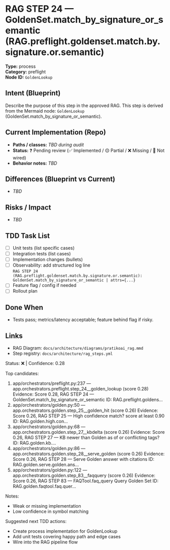 # RAG STEP 24 — GoldenSet.match_by_signature_or_semantic (RAG.preflight.goldenset.match.by.signature.or.semantic)

**Type:** process  
**Category:** preflight  
**Node ID:** `GoldenLookup`

## Intent (Blueprint)
Describe the purpose of this step in the approved RAG. This step is derived from the Mermaid node: `GoldenLookup` (GoldenSet.match_by_signature_or_semantic).

## Current Implementation (Repo)
- **Paths / classes:** _TBD during audit_
- **Status:** ❓ Pending review (✅ Implemented / 🟡 Partial / ❌ Missing / 🔌 Not wired)
- **Behavior notes:** _TBD_

## Differences (Blueprint vs Current)
- _TBD_

## Risks / Impact
- _TBD_

## TDD Task List
- [ ] Unit tests (list specific cases)
- [ ] Integration tests (list cases)
- [ ] Implementation changes (bullets)
- [ ] Observability: add structured log line  
  `RAG STEP 24 (RAG.preflight.goldenset.match.by.signature.or.semantic): GoldenSet.match_by_signature_or_semantic | attrs={...}`
- [ ] Feature flag / config if needed
- [ ] Rollout plan

## Done When
- Tests pass; metrics/latency acceptable; feature behind flag if risky.

## Links
- RAG Diagram: `docs/architecture/diagrams/pratikoai_rag.mmd`
- Step registry: `docs/architecture/rag_steps.yml`


<!-- AUTO-AUDIT:BEGIN -->
Status: ❌  |  Confidence: 0.28

Top candidates:
1) app/orchestrators/preflight.py:237 — app.orchestrators.preflight.step_24__golden_lookup (score 0.28)
   Evidence: Score 0.28, RAG STEP 24 — GoldenSet.match_by_signature_or_semantic
ID: RAG.preflight.goldens...
2) app/orchestrators/golden.py:50 — app.orchestrators.golden.step_25__golden_hit (score 0.26)
   Evidence: Score 0.26, RAG STEP 25 — High confidence match? score at least 0.90
ID: RAG.golden.high.con...
3) app/orchestrators/golden.py:68 — app.orchestrators.golden.step_27__kbdelta (score 0.26)
   Evidence: Score 0.26, RAG STEP 27 — KB newer than Golden as of or conflicting tags?
ID: RAG.golden.kb....
4) app/orchestrators/golden.py:86 — app.orchestrators.golden.step_28__serve_golden (score 0.26)
   Evidence: Score 0.26, RAG STEP 28 — Serve Golden answer with citations
ID: RAG.golden.serve.golden.ans...
5) app/orchestrators/golden.py:122 — app.orchestrators.golden.step_83__faqquery (score 0.26)
   Evidence: Score 0.26, RAG STEP 83 — FAQTool.faq_query Query Golden Set
ID: RAG.golden.faqtool.faq.quer...

Notes:
- Weak or missing implementation
- Low confidence in symbol matching

Suggested next TDD actions:
- Create process implementation for GoldenLookup
- Add unit tests covering happy path and edge cases
- Wire into the RAG pipeline flow
<!-- AUTO-AUDIT:END -->